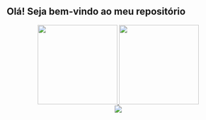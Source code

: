 ## Olá! Seja bem-vindo ao meu repositório

<div align="center">
  <a href="https://github.com/wevertoncamposdev">
  <img height="180em" src="https://github-readme-stats.vercel.app/api?username=wevertoncamposdev&show_icons=true&theme=dracula&include_all_commits=true&count_private=true"/>
  <img height="180em" src="https://github-readme-stats.vercel.app/api/top-langs/?username=wevertoncamposdev&layout=compact&langs_count=7&theme=dracula"/>
</div>
  
<div align="center">
  <a href="https://www.linkedin.com/in/wevertoncamposdev" target="_blank"><img src="https://img.shields.io/badge/-LinkedIn-%230077B5?style=for-the-badge&logo=linkedin&logoColor=white" target="_blank"></a> 
</div>

